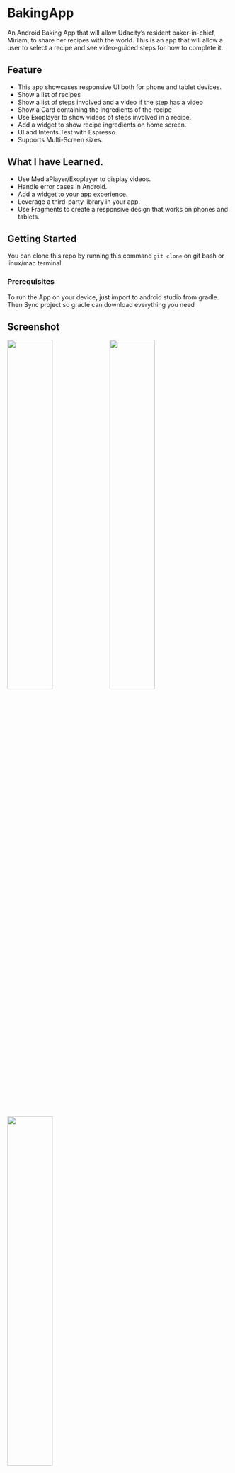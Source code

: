 # BakingApp
An Android Baking App that will allow Udacity’s resident baker-in-chief, Miriam, to share her recipes with the world.
This is an app that will allow a user to select a recipe and see video-guided steps for how to complete it.

## Feature

* This app showcases responsive UI both for phone and tablet devices.
* Show a list of recipes
* Show a list of steps involved and a video if the step has a video
* Show a Card containing the ingredients of the recipe
* Use Exoplayer to show videos of steps involved in a recipe.
* Add a widget to show recipe ingredients on home screen.
* UI and Intents Test with Espresso.
* Supports Multi-Screen sizes.

## What I have Learned.

* Use MediaPlayer/Exoplayer to display videos.
* Handle error cases in Android.
* Add a widget to your app experience.
* Leverage a third-party library in your app.
* Use Fragments to create a responsive design that works on phones and tablets.

## Getting Started

You can clone this repo by running this command ``` git clone ``` on git bash or linux/mac terminal.

### Prerequisites

To run the App on your device, just import to android studio from gradle.
Then Sync project so gradle can download everything you need


## Screenshot

<img width="45%" src="https://user-images.githubusercontent.com/13278795/42718912-6914df1e-870e-11e8-98e4-5f28f40c04ec.png" />


<img width="45%" src="https://user-images.githubusercontent.com/13278795/42719011-cbbd1dba-870f-11e8-85aa-5c3a4b9e753d.png" />


<img width="45%" src="https://user-images.githubusercontent.com/13278795/42719063-70c1e9b2-8710-11e8-96c0-e027f70e00bc.png" />


<img width="80%" src="https://user-images.githubusercontent.com/13278795/42719232-ac06a196-8712-11e8-8b8b-0d7d48d7fa89.png" />


## Libraries

* [Android Support Libraries.](https://developer.android.com/topic/libraries/support-library/packages)
* [Espresso Test Library.](https://developer.android.com/training/testing/espresso/setup)
* [ButterKnife.](http://jakewharton.github.io/butterknife/)
* [Glide.](https://github.com/bumptech/glide)
* [Retrofit.](http://square.github.io/retrofit/)
* [Gson](https://github.com/google/gson)
* [ExoPlayer.](https://github.com/google/ExoPlayer)


### Contributors on GitHub
Please feel free to make a pull request. There is so much to improve on.

Also few tests have been written, and hopefully we can have more from your contribution so to fix those hidden bugs and ensure the project is safe to use for learning

#### Developer
* e-mail : reda.rm148@gmail.com


##### LICENSE

```

MIT License

Copyright (c) [2018] [Reda Tawfik]

Permission is hereby granted, free of charge, to any person obtaining a copy
of this software and associated documentation files (the "Software"), to deal
in the Software without restriction, including without limitation the rights
to use, copy, modify, merge, publish, distribute, sublicense, and/or sell
copies of the Software, and to permit persons to whom the Software is
furnished to do so, subject to the following conditions:

The above copyright notice and this permission notice shall be included in all
copies or substantial portions of the Software.

THE SOFTWARE IS PROVIDED "AS IS", WITHOUT WARRANTY OF ANY KIND, EXPRESS OR
IMPLIED, INCLUDING BUT NOT LIMITED TO THE WARRANTIES OF MERCHANTABILITY,
FITNESS FOR A PARTICULAR PURPOSE AND NONINFRINGEMENT. IN NO EVENT SHALL THE
AUTHORS OR COPYRIGHT HOLDERS BE LIABLE FOR ANY CLAIM, DAMAGES OR OTHER
LIABILITY, WHETHER IN AN ACTION OF CONTRACT, TORT OR OTHERWISE, ARISING FROM,
OUT OF OR IN CONNECTION WITH THE SOFTWARE OR THE USE OR OTHER DEALINGS IN THE
SOFTWARE
```
